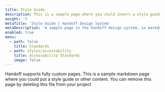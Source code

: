 ```yaml
---
title: Style Guide
description: This is a sample page where you could insert a style guide.
weight: -5
metaTitle: 'Style Guide | Handoff Design System'
metaDescription: 'A sample page in the handoff design system, in markdown'
enabled: true
menu:
  - path: false
    title: Standards
  - path: styles/accessability
    title: Accessability Standards
    image: false
---
```


Handoff supports fully custom pages. This is a sample markdown page where you
could put a style guide or other content. You can remove this page by deleting
this file from your project
